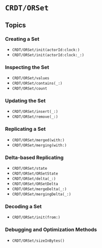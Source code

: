# ``CRDT/ORSet``

## Topics

### Creating a Set

- ``CRDT/ORSet/init(actorId:clock:)``
- ``CRDT/ORSet/init(actorId:clock:_:)``

### Inspecting the Set

- ``CRDT/ORSet/values``
- ``CRDT/ORSet/contains(_:)``
- ``CRDT/ORSet/count``

### Updating the Set

- ``CRDT/ORSet/insert(_:)``
- ``CRDT/ORSet/remove(_:)``

### Replicating a Set

- ``CRDT/ORSet/merged(with:)``
- ``CRDT/ORSet/merging(with:)``

### Delta-based Replicating

- ``CRDT/ORSet/state``
- ``CRDT/ORSet/ORSetState``
- ``CRDT/ORSet/delta(_:)``
- ``CRDT/ORSet/ORSetDelta``
- ``CRDT/ORSet/mergeDelta(_:)``
- ``CRDT/ORSet/mergingDelta(_:)``

### Decoding a Set

- ``CRDT/ORSet/init(from:)``

### Debugging and Optimization Methods

- ``CRDT/ORSet/sizeInBytes()``
